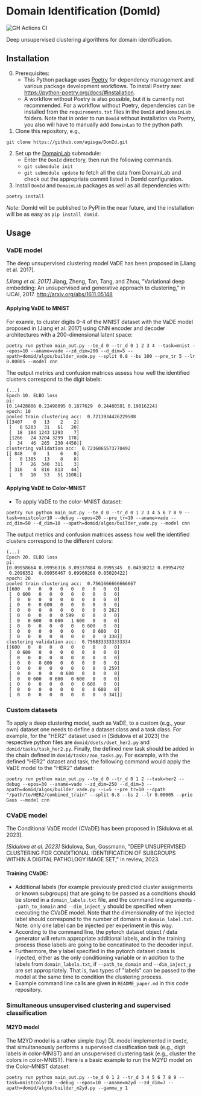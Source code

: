 # Domain Identification (DomId)

![GH Actions CI ](https://github.com/agisga/DomId/actions/workflows/ci.yml/badge.svg)

Deep unsupervised clustering algorithms for domain identification.

## Installation

0. Prerequisites:
    - This Python package uses [Poetry](https://python-poetry.org/) for dependency management and various package development workflows. To install Poetry see: <https://python-poetry.org/docs/#installation>.
    - A workflow without Poetry is also possible, but it is currently not recommended. For a workflow without Poetry, dependencies can be installed from the `requirements.txt` files in the `DomId` and `DomainLab` folders. Note that in order to run `DomId` without installation via Poetry, you also will have to manually add `DomainLab` to the python path.
1. Clone this repository, e.g.,
```
git clone https://github.com/agisga/DomId.git
```
2. Set up the [DomainLab](https://github.com/marrlab/DomainLab) submodule:
    - Enter the `DomId` directory, then run the following commands.
    - `git submodule init`
    - `git submodule update` to fetch all the data from DomainLab and check out the appropriate commit listed in DomId configuration.
3. Install `DomId` and `DomainLab` packages as well as all dependencies with:
```
poetry install
```

*Note*: DomId will be published to PyPI in the near future, and the installation will be as easy as `pip install domid`.

## Usage

### VaDE model

The deep unsupervised clustering model VaDE has been proposed in [Jiang et al. 2017].

*[Jiang et al. 2017]* Jiang, Zheng, Tan, Tang, and Zhou, "Variational deep embedding: An unsupervised and generative approach to clustering," in IJCAI, 2017. <http://arxiv.org/abs/1611.05148>

#### Applying VaDE to MNIST

For examle, to cluster digits 0-4 of the MNIST dataset with the VaDE model proposed in [Jiang et al. 2017] using CNN encoder and decoder architectures with a 200-dimensional latent space:

```
poetry run python main_out.py --te_d 0 --tr_d 0 1 2 3 4 --task=mnist --epos=10 --aname=vade --zd_dim=200 --d_dim=5 --apath=domid/algos/builder_vade.py --split 0.8 --bs 100 --pre_tr 5 --lr 0.00005 --model cnn
```

The output metrics and confusion matrices assess how well the identified clusters correspond to the digit labels:

```
(...)
Epoch 10. ELBO loss
pi:
[0.14428806 0.22498095 0.1877629  0.24480581 0.19816224]
epoch: 10
pooled train clustering acc:  0.7213934426229508
[[3407    0   13    2    2]
 [   0 5203   31   61   20]
 [  18  104 1243 1293    7]
 [1266   24 3204 3299  178]
 [  34   46  265  230 4450]]
clustering validation acc:  0.7236065573770492
[[ 848    0    1    6    0]
 [   0 1305   13    8    8]
 [   7   26  340  311    3]
 [ 316    4  816  813   44]
 [   9   10   53   51 1108]]
```

#### Applying VaDE to Color-MNIST

- To apply VaDE to the color-MNIST dataset:

```
poetry run python main_out.py --te_d 0 --tr_d 0 1 2 3 4 5 6 7 8 9 --task=mnistcolor10 --debug --epos=20 --pre_tr=10 --aname=vade --zd_dim=50 --d_dim=10 --apath=domid/algos/builder_vade.py --model cnn
```

The output metrics and confusion matrices assess how well the identified clusters correspond to the different colors:

```
(...)
Epoch 20. ELBO loss
pi:
[0.09958664 0.09956316 0.09337884 0.0995345  0.04938212 0.09954792
 0.2096352  0.09956467 0.09960268 0.05020422]
epoch: 20
pooled train clustering acc:  0.7561666666666667
[[600   0   0   0   0   0   0   0   0   0]
 [  0 600   0   0   0   0   0   0   0   0]
 [  0   0   0   0   0   0   0   0   0   0]
 [  0   0   0 600   0   0   0   0   0   0]
 [  0   0   0   0   0   0   0   0   0 262]
 [  0   0   0   0   0 599   0   0   0   0]
 [  0   0 600   0 600   1 600   0   0   0]
 [  0   0   0   0   0   0   0 600   0   0]
 [  0   0   0   0   0   0   0   0 600   0]
 [  0   0   0   0   0   0   0   0   0 338]]
clustering validation acc:  0.7568333333333334
[[600   0   0   0   0   0   0   0   0   0]
 [  0 600   0   0   0   0   0   0   0   0]
 [  0   0   0   0   0   0   0   0   0   0]
 [  0   0   0 600   0   0   0   0   0   0]
 [  0   0   0   0   0   0   0   0   0 259]
 [  0   0   0   0   0 600   0   0   0   0]
 [  0   0 600   0 600   0 600   0   0   0]
 [  0   0   0   0   0   0   0 600   0   0]
 [  0   0   0   0   0   0   0   0 600   0]
 [  0   0   0   0   0   0   0   0   0 341]]
```


### Custom datasets

To apply a deep clustering model, such as VaDE, to a custom (e.g., your own) dataset one needs to define a dataset class and a task class. For example, for the "HER2" dataset used in [Sidulova et al 2023] the respective python files are `domid/dsets/dset_her2.py` and `domid/tasks/task_her2.py`. Finally, the defined new task should be added in the chain defined in `domid/tasks/zoo_tasks.py`. For example, with the defined "HER2" dataset and task, the following command would apply the VaDE model to the "HER2" dataset:

```
poetry run python main_out.py --te_d 0 --tr_d 0 1 2 --task=her2 --debug --epos=30 --aname=vade --zd_dim=250 --d_dim=3 --apath=domid/algos/builder_vade.py --L=5 --pre_tr=10 --dpath "/path/to/HER2/combined_train" --split 0.8 --bs 2 --lr 0.00005 --prio Gaus --model cnn
```

### CVaDE model

The Conditional VaDE model (CVaDE) has been proposed in [Sidulova et al. 2023].

*[Sidulova et al. 2023]* Sidulova, Sun, Gossmann, "DEEP UNSUPERVISED CLUSTERING FOR CONDITIONAL IDENTIFICATION OF SUBGROUPS WITHIN A DIGITAL PATHOLOGY IMAGE SET," in review, 2023.

#### Training CVaDE:

- Additional labels (for example previously predicted cluster assignments or known subgroups) that are going to be passed as a conditions should be stored in a `domain_labels.txt` file, and the command line arguments `--path_to_domain` and `--dim_inject_y` should be specified when executing the CVaDE model. Note that the dimensionality of the injected label should correspond to the number of domains in `domain_label.txt`. Note: only one label can be injected per experiment in this way.
- According to the command line, the pytorch dataset object / data generator will return appropriate additional labels, and in the training process those labels are going to be concatinated to the decoder input.
- Furthermore, the y label specified in the pytorch dataset class is injected, either as the only conditioning variable or in addition to the labels from `domain_labels.txt`, if `--path_to_domain` and `--dim_inject_y` are set appropriately. That is, two types of "labels" can be passed to the model at the same time to condition the clustering process.
- Example command line calls are given in `README_paper.md` in this code repository.

### Simultaneous unsupervised clustering and supervised classification

#### M2YD model

The M2YD model is a rather simple (toy) DL model implemented in `DomId`, that simultaneously performs a supervised classification task (e.g., digit labels in color-MNIST) and an unsupervised clustering task (e.g., cluster the colors in color-MNIST).
Here is a basic example to run the M2YD model on the Color-MNIST dataset:

```
poetry run python main_out.py --te_d 0 1 2 --tr_d 3 4 5 6 7 8 9 --task=mnistcolor10 --debug --epos=10 --aname=m2yd --zd_dim=7 --apath=domid/algos/builder_m2yd.py --gamma_y 1
```
